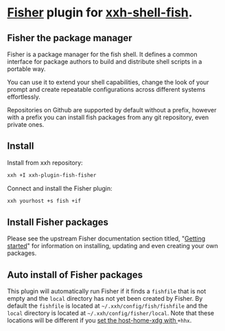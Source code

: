 # [Fisher](https://github.com/jorgebucaran/fisher) plugin for [xxh-shell-fish](https://github.com/xxh/xxh-shell-fish).

## Fisher the package manager
Fisher is a package manager for the fish shell. It defines a common interface for package authors to build and distribute shell scripts in a portable way.

You can use it to extend your shell capabilities, change the look of your prompt and create repeatable configurations across different systems effortlessly.

Repositories on Github are supported by default without a prefix, however with a prefix you can install fish packages from any git repository, even private ones.

## Install
Install from xxh repository:

```bash
xxh +I xxh-plugin-fish-fisher
```

Connect and install the Fisher plugin:

```bash
xxh yourhost +s fish +if
```

## Install Fisher packages
Please see the upstream Fisher documentation section titled, "[Getting started](https://github.com/jorgebucaran/fisher#getting-started)" for information on installing, updating and even creating your own packages.

## Auto install of Fisher packages

This plugin will automatically run Fisher if it finds a `fishfile` that is not empty and the `local` directory has not yet been created by Fisher. By default the `fishfile` is located at `~/.xxh/config/fish/fishfile` and the `local` directory is located at `~/.xxh/config/fisher/local`. Note that these locations will be different if you [set the host-home-xdg with ](https://github.com/xxh/xxh/wiki#how-to-set-homeuser-as-home-on-host)`+hhx`. 
